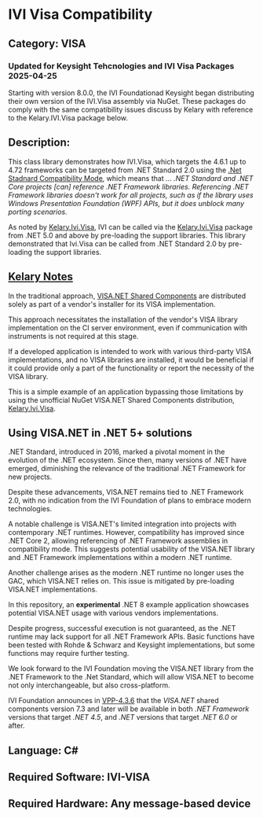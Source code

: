 # IVI Visa Compatibility

## Category: VISA

### Updated for Keysight Tehcnologies and IVI Visa Packages 2025-04-25

Starting with version 8.0.0, the IVI Foundationad Keysight began distributing their own version of the IVI.Visa assembly via NuGet. These packages do comply with the same compatibility issues discuss by Kelary with reference to the Kelary.IVI.Visa package below.

## Description:
This class library demonstrates how IVI.Visa, which targets the 4.6.1 up to 4.72 frameworks can be targeted from .NET Standard 2.0 using the [.Net Stadnard Compatibility Mode], which means that *... .NET Standard and .NET Core projects [can] reference .NET Framework libraries. Referencing .NET Framework libraries doesn't work for all projects, such as if the library uses Windows Presentation Foundation (WPF) APIs, but it does unblock many porting scenarios.*

As noted by [Kelary.Ivi.Visa], IVI can be called via the [Kelary.Ivi.Visa] package from .NET 5.0 and above by pre-loading the support libraries. This library demonstrated that Ivi.Visa can be called from .NET Standard 2.0 by pre-loading the support libraries.

## [Kelary Notes](https://www.nuget.org/packages/Kelary.Ivi.Visa)

In the traditional approach, [VISA.NET Shared Components] are distributed solely as part of a vendor's installer for its VISA implementation.

This approach necessitates the installation of the vendor's VISA library implementation on the CI server environment, even if communication with instruments is not required at this stage.

If a developed application is intended to work with various third-party VISA implementations, and no VISA libraries are installed, it would be beneficial if it could provide only a part of the functionality or report the necessity of the VISA library.

This is a simple example of an application bypassing those limitations by using the unofficial NuGet VISA.NET Shared Components distribution, [Kelary.Ivi.Visa].

## Using VISA.NET in .NET 5+ solutions

.NET Standard, introduced in 2016, marked a pivotal moment in the evolution of the .NET ecosystem.
Since then, many versions of .NET have emerged, diminishing the relevance of the traditional .NET Framework for new projects.

Despite these advancements, VISA.NET remains tied to .NET Framework 2.0, with no indication from the IVI Foundation of plans to embrace modern technologies.

A notable challenge is VISA.NET's limited integration into projects with contemporary .NET runtimes. However, compatibility has improved since .NET Core 2, allowing referencing of .NET Framework assemblies in compatibility mode. This suggests potential usability of the VISA.NET library and .NET Framework implementations within a modern .NET runtime.

Another challenge arises as the modern .NET runtime no longer uses the GAC, which VISA.NET relies on. This issue is mitigated by pre-loading VISA.NET implementations.

In this repository, an **experimental** .NET 8 example application showcases potential VISA.NET usage with various vendors implementations.

Despite progress, successful execution is not guaranteed, as the .NET runtime may lack support for all .NET Framework APIs.
Basic functions have been tested with Rohde & Schwarz and Keysight implementations, but some functions may require further testing.

We look forward to the IVI Foundation moving the VISA.NET library from the .NET Framework to the .Net Standard, which will allow VISA.NET to become not only interchangeable, but also cross-platform.

IVI Foundation announces in [VPP-4.3.6] that the *VISA.NET* shared components version 7.3 and later will be available in both *.NET Framework* versions that target *.NET 4.5*, and *.NET* versions that target *.NET 6.0* or after.

## Language: C#  

## Required Software: IVI-VISA  

## Required Hardware: Any message-based device

[IVI Foundation]: https://www.ivifoundation.org
[Keysight I/O Suite]: https://www.keysight.com/en/pd-1985909/io-libraries-suite
[NI VISA]: https://www.ni.com/en-us/support/downloads/drivers/download.ni-visa.html#346210
[Microsoft /.NET Framework]: https://dotnet.microsoft.com/download

[.NET standard]: https://learn.microsoft.com/en-us/dotnet/standard/net-standard?tabs=net-standard-1-0
[Kelary.Ivi.Visa]: https://www.nuget.org/packages/Kelary.Ivi.Visa
[cc.isr.Visa]: https://www.bitbucket.org/davidhary/dn.visa
[VISA.NET Shared Components]: https://www.ivifoundation.org/Shared-Components/default.html#visa-and-visanet-shared-components
[VPP-4.3.6]: https://www.ivifoundation.org/downloads/VISA/vpp436_2024-02-08.pdf
[.Net Stadnard Compatibility Mode]: https://learn.microsoft.com/en-us/dotnet/core/porting/third-party-deps#net-framework-compatibility-mode

